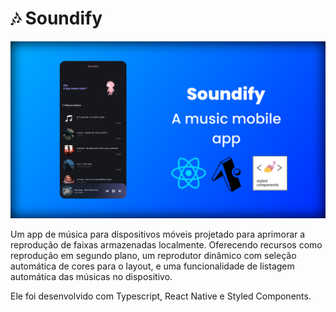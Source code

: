 # 🎶 Soundify

![Soundify](https://github.com/pedrohenriquebraga/portfolio/blob/main/public/projects/soundify-project.jpg)

Um app de música para dispositivos móveis projetado para aprimorar a reprodução de faixas armazenadas localmente. Oferecendo recursos como reprodução em segundo plano, um reprodutor dinâmico com seleção automática de cores para o layout, e uma funcionalidade de listagem automática das músicas no dispositivo.

Ele foi desenvolvido com Typescript, React Native e Styled Components.
